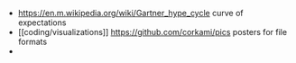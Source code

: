 - https://en.m.wikipedia.org/wiki/Gartner_hype_cycle curve of expectations
- [[coding/visualizations]] https://github.com/corkami/pics posters for file formats
-